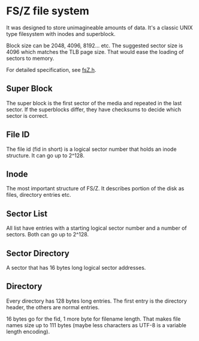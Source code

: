 FS/Z file system
================

It was designed to store unimagineable amounts of data. It's a classic UNIX type filesystem with inodes and superblock.

Block size can be 2048, 4096, 8192... etc. The suggested sector size is 4096 which matches the TLB page size. That would
ease the loading of sectors to memory.

For detailed specification, see [fsZ.h](https://github.com/bztsrc/osz/blob/master/etc/include/fsZ.h).

Super Block
-----------

The super block is the first sector of the media and repeated in the last sector. If the superblocks differ, they have
checksums to decide which sector is correct.

File ID
-------

The file id (fid in short) is a logical sector number that holds an inode structure. It can go up to 2^128.

Inode
-----

The most important structure of FS/Z. It describes portion of the disk as files, directory entries etc.

Sector List
-----------

All list have entries with a starting logical sector number and a number of sectors. Both can go up to 2^128.

Sector Directory
----------------

A sector that has 16 bytes long logical sector addresses.

Directory
---------

Every directory has 128 bytes long entries. The first entry is the directory header, the others are normal entries.

16 bytes go for the fid, 1 more byte for filename length. That makes file names size up to 111 bytes (maybe less
characters as UTF-8 is a variable length encoding).
